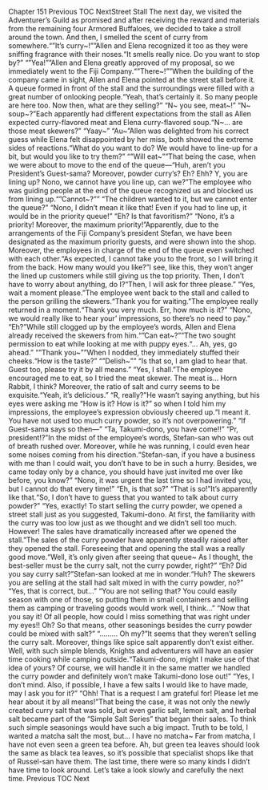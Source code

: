 Chapter 151 Previous TOC NextStreet Stall The next day, we visited the Adventurer’s Guild as promised and after receiving the reward and materials from the remaining four Armored Buffaloes, we decided to take a stroll around the town. And then, I smelled the scent of curry from somewhere.“”It’s curry~!””Allen and Elena recognized it too as they were sniffing fragrance with their noses.“It smells really nice. Do you want to stop by?” “”Yea!””Allen and Elena greatly approved of my proposal, so we immediately went to the Fiji Company.“”There~!””When the building of the company came in sight, Allen and Elena pointed at the street stall before it. A queue formed in front of the stall and the surroundings were filled with a great number of onlooking people.“Yeah, that’s certainly it. So many people are here too. Now then, what are they selling?” “N~ you see, meat~!” “N~ soup~?”Each apparently had different expectations from the stall as Allen expected curry-flavored meat and Elena curry-flavored soup.“N~… are those meat skewers?” “Yaay~” “Au~”Allen was delighted from his correct guess while Elena felt disappointed by her miss, both showed the extreme sides of reactions.“What do you want to do? We would have to line-up for a bit, but would you like to try them?” “”Will eat~””That being the case, when we were about to move to the end of the queue—“Huh, aren’t you President’s Guest-sama? Moreover, powder curry’s? Eh? Ehh? Y, you are lining up? Nono, we cannot have you line up, can we?”The employee who was guiding people at the end of the queue recognized us and blocked us from lining up.“”Cannot~?”” “The children wanted to it, but we cannot enter the queue?” “Nono, I didn’t mean it like that! Even if you had to line up, it would be in the priority queue!” “Eh? Is that favoritism?” “Nono, it’s a priority! Moreover, the maximum priority!”Apparently, due to the arrangements of the Fiji Company’s president Stefan, we have been designated as the maximum priority guests, and were shown into the shop. Moreover, the employees in charge of the end of the queue even switched with each other.“As expected, I cannot take you to the front, so I will bring it from the back. How many would you like?”I see, like this, they won’t anger the lined up customers while still giving us the top priority. Then, I don’t have to worry about anything, do I?“Then, I will ask for three please.” “Yes, wait a moment please.”The employee went back to the stall and called to the person grilling the skewers.“Thank you for waiting.”The employee really returned in a moment.“Thank you very much. Err, how much is it?” “Nono, we would really like to hear your’ impressions, so there’s no need to pay.” “Eh?”While still clogged up by the employee’s words, Allen and Elena already received the skewers from him.“”Can eat~?””The two sought permission to eat while looking at me with puppy eyes.“… Ah, yes, go ahead.” “”Thank you~””When I nodded, they immediately stuffed their cheeks.“How is the taste?” “”Delish~”” “Is that so, I am glad to hear that. Guest too, please try it by all means.” “Yes, I shall.”The employee encouraged me to eat, so I tried the meat skewer. The meat is… Horn Rabbit, I think? Moreover, the ratio of salt and curry seems to be exquisite.“Yeah, it’s delicious.” “R, really?”He wasn’t saying anything, but his eyes were asking me “How is it? How is it?” so when I told him my impressions, the employee’s expression obviously cheered up.“I meant it. You have not used too much curry powder, so it’s not overpowering.” “If Guest-sama says so then—” “Ta, Takumi-dono, you have come!!” “Pr, president!?”In the midst of the employee’s words, Stefan-san who was out of breath rushed over. Moreover, while he was running, I could even hear some noises coming from his direction.“Stefan-san, if you have a business with me than I could wait, you don’t have to be in such a hurry. Besides, we came today only by a chance, you should have just invited me over like before, you know?” “Nono, it was urgent the last time so I had invited you, but I cannot do that every time!” “Eh, is that so?” “That is so!”It’s apparently like that.“So, I don’t have to guess that you wanted to talk about curry powder?” “Yes, exactly! To start selling the curry powder, we opened a street stall just as you suggested, Takumi-dono. At first, the familiarity with the curry was too low just as we thought and we didn’t sell too much. However! The sales have dramatically increased after we opened the stall.”The sales of the curry powder have apparently steadily raised after they opened the stall. Foreseeing that and opening the stall was a really good move.“Well, it’s only given after seeing that queue~ As I thought, the best-seller must be the curry salt, not the curry powder, right?” “Eh? Did you say curry salt?”Stefan-san looked at me in wonder.“Huh? The skewers you are selling at the stall had salt mixed in with the curry powder, no?” “Yes, that is correct, but…” “You are not selling that? You could easily season with one of those, so putting them in small containers and selling them as camping or traveling goods would work well, I think…” “Now that you say it! Of all people, how could I miss something that was right under my eyes!! Oh? So that means, other seasonings besides the curry powder could be mixed with salt?” “……… Oh my?”It seems that they weren’t selling the curry salt. Moreover, things like spice salt apparently don’t exist either. Well, with such simple blends, Knights and adventurers will have an easier time cooking while camping outside.“Takumi-dono, might I make use of that idea of yours? Of course, we will handle it in the same matter we handled the curry powder and definitely won’t make Takumi-dono lose out!” “Yes, I don’t mind. Also, if possible, I have a few salts I would like to have made, may I ask you for it?” “Ohh! That is a request I am grateful for! Please let me hear about it by all means!”That being the case, it was not only the newly created curry salt that was sold, but even garlic salt, lemon salt, and herbal salt became part of the “Simple Salt Series” that began their sales. To think such simple seasonings would have such a big impact. Truth to be told, I wanted a matcha salt the most, but… I have no matcha~ Far from matcha, I have not even seen a green tea before. Ah, but green tea leaves should look the same as black tea leaves, so it’s possible that specialist shops like that of Russel-san have them. The last time, there were so many kinds I didn’t have time to look around. Let’s take a look slowly and carefully the next time. Previous TOC Next